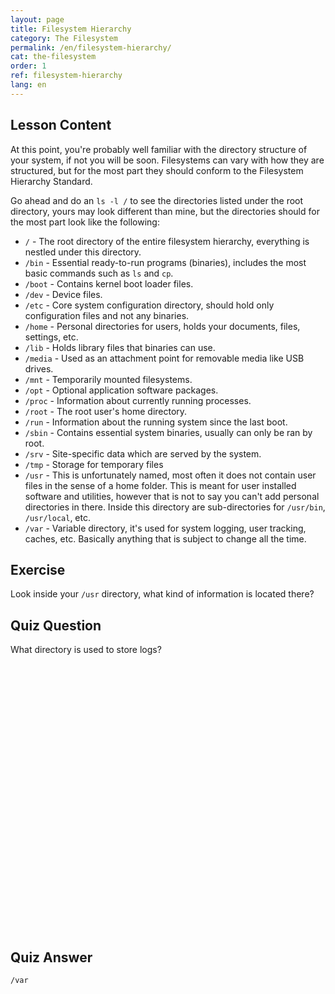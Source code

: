 ```yaml
---
layout: page
title: Filesystem Hierarchy
category: The Filesystem
permalink: /en/filesystem-hierarchy/
cat: the-filesystem
order: 1
ref: filesystem-hierarchy
lang: en
---
```


## Lesson Content

At this point, you're probably well familiar with the directory structure of your system, if not you will be soon. Filesystems can vary with how they are structured, but for the most part they should conform to the Filesystem Hierarchy Standard. 

Go ahead and do an `ls -l /` to see the directories listed under the root directory, yours may look different than mine, but the directories should for the most part look like the following:

* `/` - The root directory of the entire filesystem hierarchy, everything is nestled under this directory.
* `/bin` - Essential ready-to-run programs (binaries), includes the most basic commands such as `ls` and `cp`.
* `/boot` - Contains kernel boot loader files.
* `/dev` - Device files.
* `/etc` - Core system configuration directory, should hold only configuration files and not any binaries.
* `/home` - Personal directories for users, holds your documents, files, settings, etc. 
* `/lib` - Holds library files that binaries can use.
* `/media` - Used as an attachment point for removable media like USB drives.
* `/mnt` - Temporarily mounted filesystems.
* `/opt` - Optional application software packages.
* `/proc` - Information about currently running processes.
* `/root` - The root user's home directory.
* `/run` - Information about the running system since the last boot.
* `/sbin` - Contains essential system binaries, usually can only be ran by root.
* `/srv` - Site-specific data which are served by the system.
* `/tmp` - Storage for temporary files
* `/usr` - This is unfortunately named, most often it does not contain user files in the sense of a home folder. This is meant for user installed software and utilities, however that is not to say you can't add personal directories in there. Inside this directory are sub-directories for `/usr/bin`, `/usr/local`, etc.
* `/var` - Variable directory, it's used for system logging, user tracking, caches, etc. Basically anything that is subject to change all the time.

## Exercise

Look inside your `/usr` directory, what kind of information is located there?

## Quiz Question

What directory is used to store logs?  
<br /><br /><br /><br /><br /><br /><br /><br /><br /><br /><br /><br /><br /><br /><br /><br /><br /><br /><br /><br /><br /><br /><br /><br /><br /><br /> 
## Quiz Answer

`/var`
